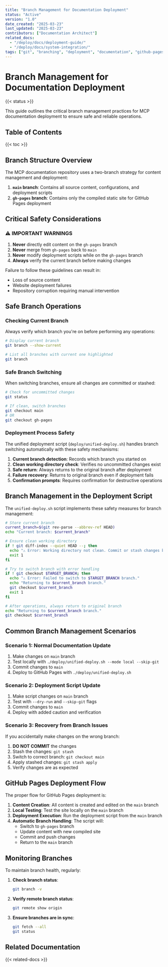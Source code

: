 ```yaml
---
title: "Branch Management for Documentation Deployment"
status: "Active"
version: "1.0"
date_created: "2025-03-23"
last_updated: "2025-03-23"
contributors: ["Documentation Architect"]
related_docs:
  - "/deploy/docs/deployment-guide/"
  - "/deploy/docs/system-integration/"
tags: ["git", "branching", "deployment", "documentation", "github-pages"]
---
```


# Branch Management for Documentation Deployment

{{< status >}}

This guide outlines the critical branch management practices for MCP documentation deployment to ensure safe and reliable operations.

## Table of Contents

{{< toc >}}

## Branch Structure Overview

The MCP documentation repository uses a two-branch strategy for content management and deployment:

1. **`main` branch**: Contains all source content, configurations, and deployment scripts
2. **`gh-pages` branch**: Contains only the compiled static site for GitHub Pages deployment

## Critical Safety Considerations

### ⚠️ IMPORTANT WARNINGS

1. **Never** directly edit content on the `gh-pages` branch
2. **Never** merge from `gh-pages` back to `main`
3. **Never** modify deployment scripts while on the `gh-pages` branch
4. **Always** verify the current branch before making changes

Failure to follow these guidelines can result in:
- Loss of source content
- Website deployment failures
- Repository corruption requiring manual intervention

## Safe Branch Operations

### Checking Current Branch

Always verify which branch you're on before performing any operations:

```bash
# Display current branch
git branch --show-current

# List all branches with current one highlighted
git branch
```

### Safe Branch Switching

When switching branches, ensure all changes are committed or stashed:

```bash
# Check for uncommitted changes
git status

# If clean, switch branches
git checkout main
# OR
git checkout gh-pages
```

### Deployment Process Safety

The unified deployment script (`deploy/unified-deploy.sh`) handles branch switching automatically with these safety mechanisms:

1. **Current branch detection**: Records which branch you started on
2. **Clean working directory check**: Verifies no uncommitted changes exist
3. **Safe return**: Always returns to the original branch after deployment
4. **Failure recovery**: Returns to original branch even if deployment fails
5. **Confirmation prompts**: Requires confirmation for destructive operations

## Branch Management in the Deployment Script

The `unified-deploy.sh` script implements these safety measures for branch management:

```bash
# Store current branch
current_branch=$(git rev-parse --abbrev-ref HEAD)
echo "Current branch: $current_branch"

# Ensure clean working directory
if ! git diff-index --quiet HEAD --; then
  echo "⚠️ Error: Working directory not clean. Commit or stash changes before deployment."
  exit 1
fi

# Try to switch branch with error handling
if ! git checkout $TARGET_BRANCH; then
  echo "⚠️ Error: Failed to switch to $TARGET_BRANCH branch."
  echo "Returning to $current_branch branch."
  git checkout $current_branch
  exit 1
fi

# After operations, always return to original branch
echo "Returning to $current_branch branch."
git checkout $current_branch
```

## Common Branch Management Scenarios

### Scenario 1: Normal Documentation Update

1. Make changes on `main` branch
2. Test locally with `./deploy/unified-deploy.sh --mode local --skip-git`
3. Commit changes to `main`
4. Deploy to GitHub Pages with `./deploy/unified-deploy.sh`

### Scenario 2: Deployment Script Update

1. Make script changes on `main` branch
2. Test with `--dry-run` and `--skip-git` flags
3. Commit changes to `main`
4. Deploy with added caution and verification

### Scenario 3: Recovery from Branch Issues

If you accidentally make changes on the wrong branch:

1. **DO NOT COMMIT** the changes
2. Stash the changes: `git stash`
3. Switch to correct branch: `git checkout main`
4. Apply stashed changes: `git stash apply`
5. Verify changes are as expected

## GitHub Pages Deployment Flow

The proper flow for GitHub Pages deployment is:

1. **Content Creation**: All content is created and edited on the `main` branch
2. **Local Testing**: Test the site locally on the `main` branch
3. **Deployment Execution**: Run the deployment script from the `main` branch
4. **Automatic Branch Handling**: The script will:
   - Switch to `gh-pages` branch
   - Update content with new compiled site
   - Commit and push changes
   - Return to the `main` branch

## Monitoring Branches

To maintain branch health, regularly:

1. **Check branch status**:
   ```bash
   git branch -v
   ```

2. **Verify remote branch status**:
   ```bash
   git remote show origin
   ```

3. **Ensure branches are in sync**:
   ```bash
   git fetch --all
   git status
   ```

## Related Documentation

{{< related-docs >}}